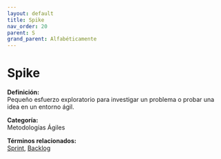 ```yaml
---
layout: default
title: Spike
nav_order: 20
parent: S
grand_parent: Alfabéticamente
---
```


# Spike

**Definición:**  
Pequeño esfuerzo exploratorio para investigar un problema o probar una idea en un entorno ágil.

**Categoría:**  
Metodologías Ágiles  

  


**Términos relacionados:**  
[Sprint](https://maleniski.github.io/diccionario-angl-tec-mx/docs/alfabeticamente/S/sprint.html), [Backlog](https://maleniski.github.io/diccionario-angl-tec-mx/docs/alfabeticamente/B/backlog.html)
